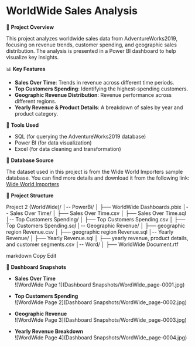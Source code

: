 # WorldWide Sales Analysis

📌 **Project Overview**

This project analyzes worldwide sales data from AdventureWorks2019, focusing on revenue trends, customer spending, and geographic sales distribution. The analysis is presented in a Power BI dashboard to help visualize key insights.

📊 **Key Features**

- **Sales Over Time**: Trends in revenue across different time periods.
- **Top Customers Spending**: Identifying the highest-spending customers.
- **Geographic Revenue Distribution**: Revenue performance across different regions.
- **Yearly Revenue & Product Details**: A breakdown of sales by year and product category.

🔧 **Tools Used**

- SQL (for querying the AdventureWorks2019 database)
- Power BI (for data visualization)
- Excel (for data cleaning and transformation)

💂 **Database Source**

The dataset used in this project is from the Wide World Importers sample database. You can find more details and download it from the following link:
[Wide World Importers](https://learn.microsoft.com/en-us/sql/samples/wide-world-importers-what-is?view=sql-server-ver16)

📂 **Project Structure**

Project 2 (WorldWide)/ 
│-- PowerBi/ │ 
├── WorldWide Dashboards.pbix 
│-- Sales Over Time/ │ 
├── Sales Over Time.csv │ 
├── Sales Over Time.sql 
│-- Top Customers Spending/ │ 
├── Top Customers Spending.csv │ 
├── Top Customers Spending.sql 
│-- Geographic Revenue/ │ 
├── geographic region Revenue.csv │ 
├── geographic region Revenue.sql 
│-- Yearly Revenue/ │ 
├── Yearly Revenue.sql │ 
├── yearly revenue, product details, and customer segments.csv 
│-- Word/ │ 
├── WorldWide Document.rtf

markdown
Copy
Edit

📸 **Dashboard Snapshots**

- **Sales Over Time**  
![WordWide Page 1](Dashboard Snapshots/WordWide_page-0001.jpg)

- **Top Customers Spending**  
![WordWide Page 2](Dashboard Snapshots/WordWide_page-0002.jpg)

- **Geographic Revenue**  
![WordWide Page 3](Dashboard Snapshots/WordWide_page-0003.jpg)

- **Yearly Revenue Breakdown**  
![WordWide Page 4](Dashboard Snapshots/WordWide_page-0004.jpg)

